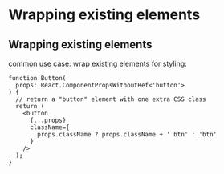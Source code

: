 # Wrapping existing elements

## Wrapping existing elements

common use case: wrap existing elements for styling:

```tsx
function Button(
  props: React.ComponentPropsWithoutRef<'button'>
) {
  // return a "button" element with one extra CSS class
  return (
    <button
      {...props}
      className={
        props.className ? props.className + ' btn' : 'btn'
      }
    />
  );
}
```
